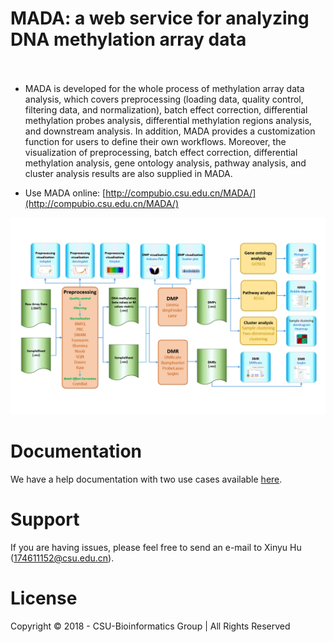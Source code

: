 # MADA: a web service for analyzing DNA methylation array data<br><br>
* MADA is developed for the whole process of methylation array data analysis, which covers preprocessing (loading data, quality control, filtering data, and normalization), batch effect correction, differential methylation probes analysis, differential methylation regions analysis, and downstream analysis. In addition, MADA provides a customization function for users to define their own workflows. Moreover, the visualization of preprocessing, batch effect correction, differential methylation analysis, gene ontology analysis, pathway analysis, and cluster analysis results are also supplied in MADA.<br>

* Use MADA online: [http://compubio.csu.edu.cn/MADA/](http://compubio.csu.edu.cn/MADA/)  <br>

![](https://github.com/huxinyu/Methylation/blob/master/MADA%20Pipeline.png)  

# Documentation <br>
We have a help documentation with two use cases available [here](http://compubio.csu.edu.cn/MADA/ContactUs.jsp). <br>

# Support <br>
If you are having issues, please feel free to send an e-mail to Xinyu Hu (174611152@csu.edu.cn).

# License <br>
Copyright © 2018 - CSU-Bioinformatics Group | All Rights Reserved
